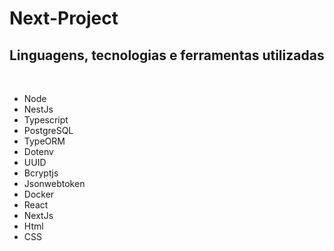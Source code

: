 # Next-Project

## Linguagens, tecnologias e ferramentas utilizadas

<br>

- Node
- NestJs 
- Typescript
- PostgreSQL
- TypeORM
- Dotenv
- UUID
- Bcryptjs
- Jsonwebtoken
- Docker
- React
- NextJs
- Html
- CSS
